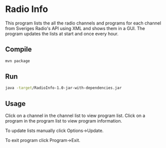 # Radio Info

This program lists the all the radio channels and programs for each channel from Sveriges Radio's API using XML and shows them in a GUI. The program updates the lists at start and once every hour.

## Compile

```bash
mvn package
```

## Run

```bash
java -target/RadioInfo-1.0-jar-with-dependencies.jar
```

## Usage

Click on a channel in the channel list to view program list. Click on a program in the program list to view program information.

To update lists manually click Options->Update. 

To exit program click Program->Exit.
